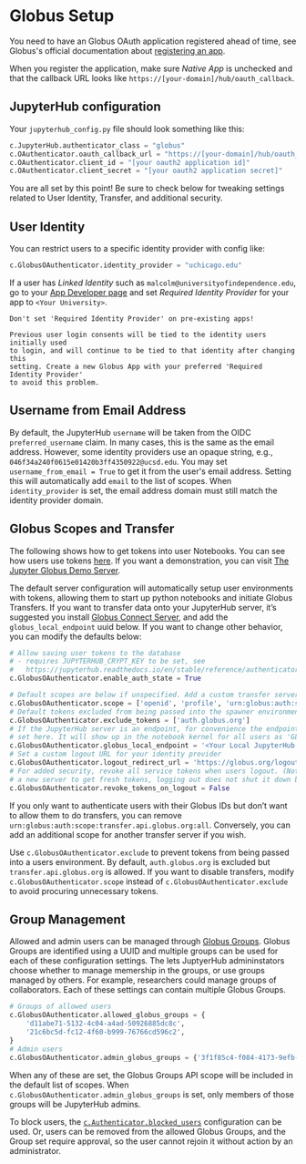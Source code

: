 # Globus Setup

You need to have an Globus OAuth application registered ahead of time, see
Globus's official documentation about [registering an app].

[registering an app]: https://docs.globus.org/api/auth/developer-guide/#register-app

When you register the application, make sure _Native App_ is unchecked and that the callback URL looks like `https://[your-domain]/hub/oauth_callback`.

## JupyterHub configuration

Your `jupyterhub_config.py` file should look something like this:

```python
c.JupyterHub.authenticator_class = "globus"
c.OAuthenticator.oauth_callback_url = "https://[your-domain]/hub/oauth_callback"
c.OAuthenticator.client_id = "[your oauth2 application id]"
c.OAuthenticator.client_secret = "[your oauth2 application secret]"
```

You are all set by this point! Be sure to check below for tweaking
settings related to User Identity, Transfer, and additional security.

## User Identity

You can restrict users to a specific identity provider with config like:

```python
c.GlobusOAuthenticator.identity_provider = "uchicago.edu"
```

If a user has _Linked Identity_ such as `malcolm@universityofindependence.edu`,
go to your [App Developer page](https://developers.globus.org) and set _Required
Identity Provider_ for your app to `<Your University>`.

```{warning}
Don't set 'Required Identity Provider' on pre-existing apps!

Previous user login consents will be tied to the identity users initially used
to login, and will continue to be tied to that identity after changing this
setting. Create a new Globus App with your preferred 'Required Identity Provider'
to avoid this problem.
```

## Username from Email Address

By default, the JupyterHub `username` will be taken from the OIDC
`preferred_username` claim. In many cases, this is the same as the email
address. However, some identity providers use an opaque string, e.g.,
`046f34a240f0615e01420b3ff4350922@ucsd.edu`. You may set
`username_from_email = True` to get it from the user's email address. Setting
this will automatically add `email` to the list of scopes. When
`identity_provider` is set, the email address domain must still match the
identity provider domain.

## Globus Scopes and Transfer

The following shows how to get tokens into user Notebooks. You can see how users
use tokens [here](https://github.com/globus/globus-jupyter-notebooks/blob/HEAD/JupyterHub_Integration.ipynb).
If you want a demonstration, you can visit [The Jupyter Globus Demo Server](https://jupyter.demo.globus.org/hub/login).

The default server configuration will automatically setup user environments
with tokens, allowing them to start up python notebooks and initiate
Globus Transfers. If you want to transfer data onto your JupyterHub
server, it’s suggested you install [Globus Connect Server](https://docs.globus.org/globus-connect-server/v5/#install_section),
and add the `globus_local_endpoint` uuid below.
If you want to change other behavior, you can modify the defaults below:

```python
# Allow saving user tokens to the database
# - requires JUPYTERHUB_CRYPT_KEY to be set, see
#   https://jupyterhub.readthedocs.io/en/stable/reference/authenticators.html#authentication-state
c.GlobusOAuthenticator.enable_auth_state = True

# Default scopes are below if unspecified. Add a custom transfer server if you have one.
c.GlobusOAuthenticator.scope = ['openid', 'profile', 'urn:globus:auth:scope:transfer.api.globus.org:all']
# Default tokens excluded from being passed into the spawner environment
c.GlobusOAuthenticator.exclude_tokens = ['auth.globus.org']
# If the JupyterHub server is an endpoint, for convenience the endpoint id can be
# set here. It will show up in the notebook kernel for all users as 'GLOBUS_LOCAL_ENDPOINT'.
c.GlobusOAuthenticator.globus_local_endpoint = '<Your Local JupyterHub UUID>'
# Set a custom logout URL for your identity provider
c.GlobusOAuthenticator.logout_redirect_url = 'https://globus.org/logout'
# For added security, revoke all service tokens when users logout. (Note: users must start
# a new server to get fresh tokens, logging out does not shut it down by default)
c.GlobusOAuthenticator.revoke_tokens_on_logout = False
```

If you only want to authenticate users with their Globus IDs but don’t
want to allow them to do transfers, you can remove
`urn:globus:auth:scope:transfer.api.globus.org:all`. Conversely, you
can add an additional scope for another transfer server if you wish.

Use `c.GlobusOAuthenticator.exclude` to prevent tokens from being
passed into a users environment. By default, `auth.globus.org` is
excluded but `transfer.api.globus.org` is allowed. If you want to
disable transfers, modify `c.GlobusOAuthenticator.scope` instead of
`c.GlobusOAuthenticator.exclude` to avoid procuring unnecessary
tokens.

## Group Management

Allowed and admin users can be managed through [Globus Groups](https://docs.globus.org/how-to/managing-groups/).
Globus Groups are identified using a UUID and multiple groups can be used for
each of these configuration settings. The lets JuptyerHub admininstators
choose whether to manage memership in the groups, or use groups
managed by others. For example, researchers could manage groups of
collaborators. Each of these settings can contain multiple Globus
Groups.

```python
# Groups of allowed users
c.GlobusOAuthenticator.allowed_globus_groups = {
    'd11abe71-5132-4c04-a4ad-50926885dc8c',
    '21c6bc5d-fc12-4f60-b999-76766cd596c2',
}
# Admin users
c.GlobusOAuthenticator.admin_globus_groups = {'3f1f85c4-f084-4173-9efb-7c7e0b44291a'}
```

When any of these are set, the Globus Groups API scope will be included in the
default list of scopes. When `c.GlobusOAuthenticator.admin_globus_groups` is
set, only members of those groups will be JupyterHub admins.

To block users, the [`c.Authenticator.blocked_users`](https://jupyterhub.readthedocs.io/en/stable/reference/api/auth.html#jupyterhub.auth.Authenticator.blocked_users)
configuration can be used. Or, users can be removed from the allowed
Globus Groups, and the Group set require approval, so the user cannot
rejoin it without action by an administrator.
